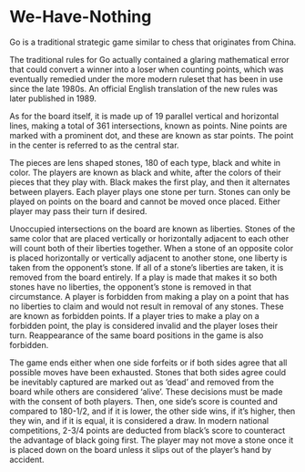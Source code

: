 # We-Have-Nothing
Go is a traditional strategic game similar to chess that originates from China.

The traditional rules for Go actually contained a glaring mathematical error that could convert a winner into a loser when counting points, which was eventually remedied under the more modern ruleset that has been in use since the late 1980s. An official English translation of the new rules was later published in 1989. 

As for the board itself, it is made up of 19 parallel vertical and horizontal lines, making a total of 361 intersections, known as points. Nine points are marked with a prominent dot, and these are known as star points. The point in the center is referred to as the central star. 

The pieces are lens shaped stones, 180 of each type, black and white in color. The players are known as black and white, after the colors of their pieces that they play with. Black makes the first play, and then it alternates between players. 
Each player plays one stone per turn. Stones can only be played on points on the board and cannot be moved once placed. Either player may pass their turn if desired. 

Unoccupied intersections on the board are known as liberties. Stones of the same color that are placed vertically or horizontally adjacent to each other will count both of their liberties together. When a stone of an opposite color is placed horizontally or vertically adjacent to another stone, one liberty is taken from the opponent’s stone. If all of a stone’s liberties are taken, it is removed from the board entirely. If a play is made that makes it so both stones have no liberties, the opponent’s stone is removed in that circumstance. A player is forbidden from making a play on a point that has no liberties to claim and would not result in removal of any stones. These are known as forbidden points. If a player tries to make a play on a forbidden point, the play is considered invalid and the player loses their turn. Reappearance of the same board positions in the game is also forbidden. 

The game ends either when one side forfeits or if both sides agree that all possible moves have been exhausted. Stones that both sides agree could be inevitably captured are marked out as ‘dead’ and removed from the board while others are considered ‘alive’. These decisions must be made with the consent of both players. Then, one side’s score is counted and compared to 180-1/2, and if it is lower, the other side wins, if it’s higher, then they win, and if it is equal, it is considered a draw. 
In modern national competitions, 2-3/4 points are deducted from black’s score to counteract the advantage of black going first. The player may not move a stone once it is placed down on the board unless it slips out of the player’s hand by accident. 

